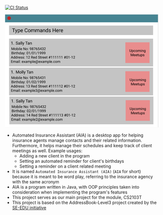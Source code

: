 [![CI Status](https://github.com/AY2122S2-CS2103T-T17-3/tp/workflows/Java%20CI/badge.svg)](https://github.com/AY2122S2-CS2103T-T17-3/tp/actions)

![Ui](docs/images/Ui.png)

* Automated Insurance Assistant (AIA) is a desktop app for helping insurance agents manage contacts and their related
information. Furthermore, it helps manage their schedules and keep track of client meetings as well.
  Example usages:
  * Adding a new client in the program
  * Setting an automated reminder for client's birthdays
  * Setting a reminder on a client related meeting
* It is named `Automated Insurance Assistant (AIA)` (`AIA` for short) because it is meant to be word play,
referring to the insurance agency with the same acronym
* AIA is a program written in Java, with OOP principles taken into consideration when implementing the program's features
* This project serves as our main project for the module, CS2103T
* This project is based on the AddressBook-Level3 project created by the [SE-EDU initiative](https://se-education.org)
